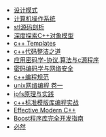 - [设计模式](DESIGN_PATTERN/README.md)
- [计算机操作系统](THE_COMPUTER_OPERATING_SYSTEM)
- [stl源码剖析](ANALYSIS_OF_STL_SOURCE_CODE)
- [深度探索C++对象模型]()
- [c++ Templates](CPP_STD_TEMPLATE/README.md)
- [c++代码整洁之道]()
- [应用密码学-协议,算法与c源程序](APPLIED_CRYPTOGRAPHY_PROTOCOLS_ALGORITHMS_AND_SOURCE_CODE_IN_C/README.md)
- [密码编码学与网络安全]()
- [c++编程规范](CPP_CODING_STANDARD)
- [unix网络编程 卷一](UNIX_NETWORK_PROGRAMMING_V1/README.md)
- [ipfs原理与实践](PRINCIPLES_AND_PRACTICES_OF_IPFS/README.md)
- [c++标准模版库编程实战](USING_THE_CPP_STANDARD_TEMPLATE_LIBRARIES/README.md)
- [Effective Modern C++](EFFECTIVE_MODERN_CPP/README.md)
- [Boost程序库完全开发指南](COMPLETE_DEVELOPMENT_GUIDE_OF_BOOST_LIBRARY/README.md)
- [必然](CERTAIN/README.md)
